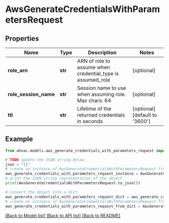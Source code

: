 # AwsGenerateCredentialsWithParametersRequest


## Properties

Name | Type | Description | Notes
------------ | ------------- | ------------- | -------------
**role_arn** | **str** | ARN of role to assume when credential_type is assumed_role | [optional] 
**role_session_name** | **str** | Session name to use when assuming role. Max chars: 64 | [optional] 
**ttl** | **str** | Lifetime of the returned credentials in seconds | [optional] [default to '3600']

## Example

```python
from ahvac.models.aws_generate_credentials_with_parameters_request import AwsGenerateCredentialsWithParametersRequest

# TODO update the JSON string below
json = "{}"
# create an instance of AwsGenerateCredentialsWithParametersRequest from a JSON string
aws_generate_credentials_with_parameters_request_instance = AwsGenerateCredentialsWithParametersRequest.from_json(json)
# print the JSON string representation of the object
print(AwsGenerateCredentialsWithParametersRequest.to_json())

# convert the object into a dict
aws_generate_credentials_with_parameters_request_dict = aws_generate_credentials_with_parameters_request_instance.to_dict()
# create an instance of AwsGenerateCredentialsWithParametersRequest from a dict
aws_generate_credentials_with_parameters_request_from_dict = AwsGenerateCredentialsWithParametersRequest.from_dict(aws_generate_credentials_with_parameters_request_dict)
```
[[Back to Model list]](../README.md#documentation-for-models) [[Back to API list]](../README.md#documentation-for-api-endpoints) [[Back to README]](../README.md)


